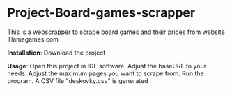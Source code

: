 # Project-Board-games-scrapper
 This is a webscrapper to scrape board games and their prices from website Tlamagames.com

**Installation**:
Download the project

**Usage**:
Open this project in IDE software.
Adjust the baseURL to your needs.
Adjust the maximum pages you want to scrape from.
Run the program.
A CSV file "deskovky.csv" is generated
